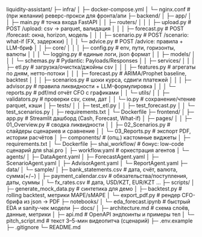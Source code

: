 liquidity-assistant/
├─ infra/
│  ├─ docker-compose.yml
│  └─ nginx.conf                     # (при желании) реверс-прокси для фронта/апи
├─ backend/
│  ├─ app/
│  │  ├─ main.py                     # точка входа FastAPI
│  │  ├─ routers/
│  │  │  ├─ upload.py               # POST /upload: csv -> parquet, валидация
│  │  │  ├─ forecast.py             # POST /forecast: окна, horizon, модель
│  │  │  ├─ scenario.py             # POST /scenario: what-if (FX, задержки)
│  │  │  └─ advice.py               # POST /advice: правила + LLM-бриф
│  │  ├─ core/
│  │  │  ├─ config.py               # env, пути, горизонты, валюты
│  │  │  └─ logging.py              # единые логи, json формат
│  │  ├─ models/
│  │  │  └─ schemas.py              # Pydantic: Payloads/Responses
│  │  ├─ services/
│  │  │  ├─ etl.py                  # загрузка/очистка/джойны csv
│  │  │  ├─ features.py             # агрегаты по дням, нетто-потоки
│  │  │  ├─ forecast.py             # ARIMA/Prophet baseline, backtest
│  │  │  ├─ scenarios.py            # шоки курса, сдвиги платежей
│  │  │  ├─ advisor.py              # правила ликвидности + LLM-формулировка
│  │  │  └─ reports.py              # pdf/md отчёт CFO с графиками
│  │  └─ utils/
│  │     ├─ validators.py           # проверки csv, схем, дат
│  │     └─ io.py                   # сохранение/чтение parquet, кэши
│  ├─ tests/
│  │  ├─ test_etl.py
│  │  ├─ test_forecast.py
│  │  └─ test_scenarios.py
│  ├─ requirements.txt
│  └─ Dockerfile
├─ frontend/
│  ├─ app.py                         # Streamlit дашборд (Cash, Forecast, What-if)
│  ├─ pages/
│  │  ├─ 01_Overview.py             # сводка ликвидности
│  │  ├─ 02_Scenarios.py            # слайдеры сценариев и сравнение
│  │  └─ 03_Reports.py              # экспорт PDF, истории расчётов
│  ├─ components/                    # (опц.) кастомные виджеты
│  ├─ requirements.txt
│  └─ Dockerfile
├─ shai_workflow/                    # бонус: low-code сценарий для shai.pro
│  ├─ workflow.yaml                  # оркестрация агентов
│  └─ agents/
│     ├─ DataAgent.yaml
│     ├─ ForecastAgent.yaml
│     ├─ ScenarioAgent.yaml
│     ├─ AdvisorAgent.yaml
│     └─ ReportAgent.yaml
├─ data/
│  └─ sample/
│     ├─ bank_statements.csv         # дата, счёт, валюта, сумма(+/−)
│     ├─ payment_calendar.csv        # обязательства/поступления, даты, суммы
│     └─ fx_rates.csv                # дата, USD/KZT, EUR/KZT …
├─ scripts/
│  ├─ generate_mock_data.py          # синтетика для демо
│  ├─ backtest.py                    # rolling backtest, метрики MAPE/sMAPE
│  └─ export_pdf.py                  # рендер CFO-брифа из json → PDF
├─ notebooks/
│  └─ eda_forecast.ipynb             # быстрый EDA и sanity-чек модели
├─ docs/
│  ├─ architecture.md                # схема слоёв, данные, метрики
│  ├─ api.md                         # OpenAPI эндпоинты и примеры тел
│  └─ pitch_script.md                # текст 3–5-мин видеопитча (сценарий)
├─ .env.example
├─ .gitignore
└─ README.md
